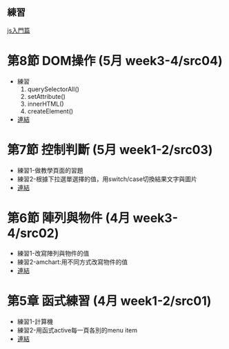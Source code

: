 ## 練習

[js入門篇](https://www.udemy.com/course/javascript-learning/)

# 第8節 DOM操作 (5月 week3-4/src04)
- 練習
  1. querySelectorAll()
  1. setAttribute()
  1. innerHTML()
  1. createElement()
- [連結](https://lottevic.github.io/2020js/src04)

# 第7節 控制判斷 (5月 week1-2/src03)
- 練習1-做教學頁面的習題
- 練習2-根據下拉選單選擇的值，用switch/case切換結果文字與圖片
- [連結](https://lottevic.github.io/2020js/src03)


# 第6節 陣列與物件 (4月 week3-4/src02)
- 練習1-改寫陣列與物件的值
- 練習2-amchart:用不同方式改寫物件的值
- [連結](https://lottevic.github.io/2020js/src02)

# 第5章 函式練習 (4月 week1-2/src01)
- 練習1-計算機
- 練習2-用函式active每一頁各別的menu item
- [連結](https://lottevic.github.io/2020js/src01)



